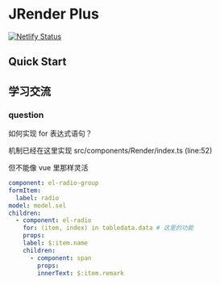 # JRender Plus

[![Netlify Status](https://api.netlify.com/api/v1/badges/9daad24a-1636-4148-8f4e-34c6ab2eea49/deploy-status)](https://app.netlify.com/sites/jrender-plus/deploys)

## Quick Start

## 学习交流

### question

如何实现 for 表达式语句？

机制已经在这里实现 src/components/Render/index.ts (line:52)

但不能像 vue 里那样灵活

```yaml
component: el-radio-group
formItem:
  label: radio
model: model.sel
children:
  - component: el-radio
    for: (item, index) in tabledata.data # 这里的功能
    props:
    label: $:item.name
    children:
      - component: span
        props:
        innerText: $:item.remark
```
